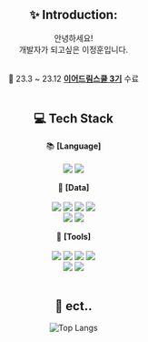 <div align="center">

## :sparkles: Introduction:

안녕하세요! <br>
개발자가 되고싶은 이정훈입니다. <br>
<br>

:seedling: 23.3 ~ 23.12 <ins>**이어드림스쿨 3기**</ins> 수료
<br>
<br>

## :computer: Tech Stack

:books: **[Language]** <br>
<br>
<img src="https://img.shields.io/badge/Python-3776AB?style=flat-square&logo=Python&logoColor=white"/>
<img src="https://img.shields.io/badge/MySQL-4479A1?style=flat-square&logo=mysql&logoColor=white"/>

:file_folder: **[Data]** <br>
<br>
<img src="https://img.shields.io/badge/ApacheAirflow-017CEE?style=flat-square&logo=apacheairflow&logoColor=white"/>
<img src="https://img.shields.io/badge/ApacheSpark-E25A1C?style=flat-square&logo=apachespark&logoColor=white"/>
<img src="https://img.shields.io/badge/ApacheHadoop-66CCFF?style=flat-square&logo=apachehadoop&logoColor=white"/>
<img src="https://img.shields.io/badge/ApacheKafka-231F20?style=flat-square&logo=apachekafka&logoColor=white"/> <br>
<img src="https://img.shields.io/badge/Docker-2496ED?style=flat-square&logo=docker&logoColor=white"/>
<img src="https://img.shields.io/badge/AmazonAWS-232F3E?style=flat-square&logo=amazonaws&logoColor=white"/>

:rocket: **[Tools]** <br>
<br>
<img src="https://img.shields.io/badge/Git-F05032?style=flat-square&logo=git&logoColor=white"/>
<img src="https://img.shields.io/badge/GitHub-181717?style=flat-square&logo=github&logoColor=white"/>
<img src="https://img.shields.io/badge/GitHubActions-2088FF?style=flat-square&logo=githubactions&logoColor=white"/>
<img src="https://img.shields.io/badge/Pandas-150458?style=flat-square&logo=pandas&logoColor=white"/> <br>
<img src="https://img.shields.io/badge/Notion-000000?style=flat-square&logo=notion&logoColor=white"/>
<img src="https://img.shields.io/badge/Slack-4A154B?style=flat-square&logo=slack&logoColor=white"/>
<br>
<br>

## :hatched_chick: ect..
![Top Langs](https://github-readme-stats.vercel.app/api/top-langs/?username=je0nh&layout=compact)







